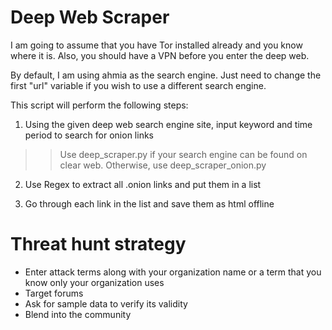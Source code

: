 # Deep Web Scraper

I am going to assume that you have Tor installed already and you know where it is. Also, you should have a VPN before you enter the deep web.

By default, I am using ahmia as the search engine. Just need to change the first "url" variable if you wish to use a different search engine.

This script will perform the following steps:

1. Using the given deep web search engine site, input keyword and time period to search for onion links
  >> Use deep_scraper.py if your search engine can be found on clear web. Otherwise, use deep_scraper_onion.py 

2. Use Regex to extract all .onion links and put them in a list

3. Go through each link in the list and save them as html offline

# Threat hunt strategy

- Enter attack terms along with your organization name or a term that you know only your organization uses
- Target forums
- Ask for sample data to verify its validity
- Blend into the community
